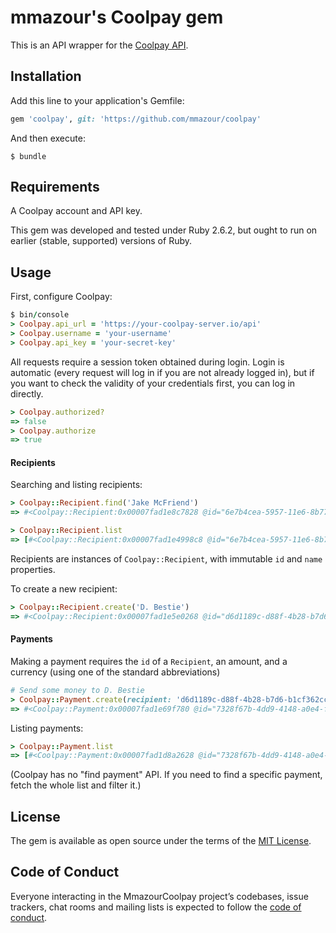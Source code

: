 # mmazour's Coolpay gem

This is an API wrapper for the [Coolpay API](https://coolpayapi.docs.apiary.io).

## Installation

Add this line to your application's Gemfile:

```ruby
gem 'coolpay', git: 'https://github.com/mmazour/coolpay'
```

And then execute:

    $ bundle


## Requirements

A Coolpay account and API key.

This gem was developed and tested under Ruby 2.6.2, but ought to run on earlier (stable, supported) versions of Ruby.

## Usage

First, configure Coolpay:

```ruby
$ bin/console
> Coolpay.api_url = 'https://your-coolpay-server.io/api'
> Coolpay.username = 'your-username'
> Coolpay.api_key = 'your-secret-key'
```

All requests require a session token obtained during login. Login is automatic (every request will log in if you are not already logged in), but if you want to check the validity of your credentials first, you can log in directly.

```ruby
> Coolpay.authorized?
=> false
> Coolpay.authorize
=> true
```

#### Recipients

Searching and listing recipients:

```ruby
> Coolpay::Recipient.find('Jake McFriend')
=> #<Coolpay::Recipient:0x00007fad1e8c7828 @id="6e7b4cea-5957-11e6-8b77-86f30ca893d3", @name="Jake McFriend">

> Coolpay::Recipient.list
=> [#<Coolpay::Recipient:0x00007fad1e4998c8 @id="6e7b4cea-5957-11e6-8b77-86f30ca893d3", @name="Jake McFriend">, #<Coolpay::Recipient:0x00007fad1e5924f0 @id="2a699718-142a-469e-8c1f-9b486b20bbbf", @name="Sandy McPal">]
```

Recipients are instances of `Coolpay::Recipient`, with immutable `id` and `name` properties.

To create a new recipient:

```ruby
> Coolpay::Recipient.create('D. Bestie')
=> #<Coolpay::Recipient:0x00007fad1e5e0268 @id="d6d1189c-d88f-4b28-b7d6-b1cf362cc9d3", @name="D. Bestie">
```

#### Payments

Making a payment requires the `id` of a `Recipient`, an amount, and a currency (using one of the standard abbreviations) 

```ruby
# Send some money to D. Bestie
> Coolpay::Payment.create(recipient: 'd6d1189c-d88f-4b28-b7d6-b1cf362cc9d3', amount: 17.50, currency: :gbp)
=> #<Coolpay::Payment:0x00007fad1e69f780 @id="7328f67b-4dd9-4148-a0e4-ff3280afda8f", @recipient_id="d6d1189c-d88f-4b28-b7d6-b1cf362cc9d3", @currency=:gbp, @amount=17.5, @string_amount="17.5", @status="processing">
```

Listing payments:

```ruby
> Coolpay::Payment.list
=> [#<Coolpay::Payment:0x00007fad1d8a2628 @id="7328f67b-4dd9-4148-a0e4-ff3280afda8f", @recipient_id="d6d1189c-d88f-4b28-b7d6-b1cf362cc9d3", @currency=:gbp, @amount=17.5, @string_amount="17.5", @status="paid">]
```

(Coolpay has no "find payment" API. If you need to find a specific payment, fetch the whole list and filter it.)

## License

The gem is available as open source under the terms of the [MIT License](https://opensource.org/licenses/MIT).

## Code of Conduct

Everyone interacting in the MmazourCoolpay project’s codebases, issue trackers, chat rooms and mailing lists is expected to follow the [code of conduct](https://github.com/mmazour/mmazour_coolpay/blob/master/CODE_OF_CONDUCT.md).
